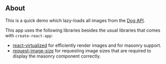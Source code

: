 ## About
This is a quick demo which lazy-loads all images from the [Dog API](https://dog.ceo/dog-api/).

This app uses the following libraries besides the usual libraries that comes with `create-react-app`:

* [react-virtualized](https://github.com/bvaughn/react-virtualized) for efficiently render images and for masonry support.
* [request-image-size](https://github.com/FdezRomero/request-image-size) for requesting image sizes that are required to display the masonry component correctly.